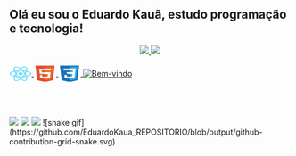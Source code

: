 ## Olá eu sou o Eduardo Kauã, estudo programação e tecnologia!
<div align="center">
  <a href="https://github.com/EduardoKaua">
  <img height="180em" src="https://github-readme-stats.vercel.app/api?username=EduardoKaua&show_icons=true&theme=dracula&include_all_commits=true&count_private=true"/>
  <img height="180em" src="https://github-readme-stats.vercel.app/api/top-langs/?username=EduardoKaua&layout=compact&langs_count=7&theme=dracula"/>
</div>

</div>
<div style="display: inline_block"><br>

  <img align="center" alt="Edu-React" height="30" width="40" src="https://raw.githubusercontent.com/devicons/devicon/master/icons/react/react-original.svg">
  <img align="center" alt="Edu-HTML" height="30" width="40" src="https://raw.githubusercontent.com/devicons/devicon/master/icons/html5/html5-original.svg">
  <img align="center" alt="Edu-CSS" height="30" width="40" src="https://raw.githubusercontent.com/devicons/devicon/master/icons/css3/css3-original.svg">
  <img align="center" alt="Bem-vindo" src="https://cdn.discordapp.com/attachments/655238116373823498/1012758442160701451/bemvindo-15.gif">
</div>

<br></br>
<div> 
  <a href="https://www.instagram.com/eduardo_.kaua" target="_blank"><img src="https://img.shields.io/badge/-Instagram-%23E4405F?style=for-the-badge&logo=instagram&logoColor=white" target="_blank"></a>
  <a href = "eduardokauasouza@gmail.com"><img src="https://img.shields.io/badge/-Gmail-%23333?style=for-the-badge&logo=gmail&logoColor=white" target="_blank"></a>
  <a href="https://www.linkedin.com/in/eduardo-kauã-de-souza-418683227" target="_blank"><img src="https://img.shields.io/badge/-LinkedIn-%230077B5?style=for-the-badge&logo=linkedin&logoColor=white" target="_blank"></a> 
 ![snake gif](https://github.com/EduardoKaua_REPOSITORIO/blob/output/github-contribution-grid-snake.svg)
</div>

